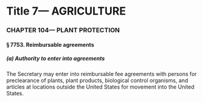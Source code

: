 
# Title 7— AGRICULTURE
### CHAPTER 104— PLANT PROTECTION
#### § 7753. Reimbursable agreements
##### (a) Authority to enter into agreements

The Secretary may enter into reimbursable fee agreements with persons for preclearance of plants, plant products, biological control organisms, and articles at locations outside the United States for movement into the United States.
